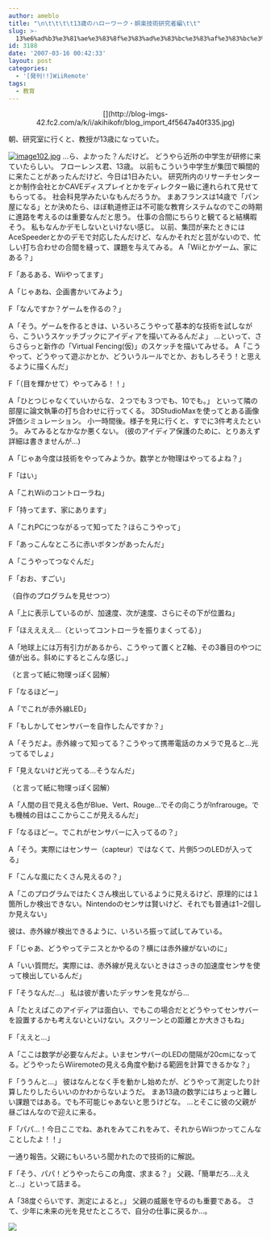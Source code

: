 ```yaml
---
author: ameblo
title: "\n\t\t\t\t13歳のハローワーク・娯楽技術研究者編\t\t"
slug: >-
  13%e6%ad%b3%e3%81%ae%e3%83%8f%e3%83%ad%e3%83%bc%e3%83%af%e3%83%bc%e3%82%af%e3%83%bb%e5%a8%af%e6%a5%bd%e6%8a%80%e8%a1%93%e7%a0%94%e7%a9%b6%e8%80%85%e7%b7%a8
id: 3188
date: '2007-03-16 00:42:33'
layout: post
categories:
  - '[発刊!!]WiiRemote'
tags:
  - 教育
---
```


<div align="center">[](http://blog-imgs-42.fc2.com/a/k/i/akihikofr/blog_import_4f5647a40f335.jpg)</div>

朝、研究室に行くと、教授が13歳になっていた。

[![image102.jpg](http://blog-imgs-42.fc2.com/a/k/i/akihikofr/blog_import_4f5647a3e2083.jpg)](http://blog-imgs-42.fc2.com/a/k/i/akihikofr/blog_import_4f5647a40f335.jpg) …ら、よかった？んだけど。 どうやら近所の中学生が研修に来ていたらしい。 フローレンス君、13歳。 以前もこういう中学生が集団で瞬間的に来たことがあったんだけど、今日は1日みたい。 研究所内のリサーチセンターとか制作会社とかCAVEディスプレイとかをディレクター級に連れられて見せてもらってる。 社会科見学みたいなもんだろうか。 まあフランスは14歳で「パン屋になる」とか決めたら、ほぼ軌道修正は不可能な教育システムなのでこの時期に進路を考えるのは重要なんだと思う。 仕事の合間にちらりと観てると結構暇そう。 私もなんかデモしないといけない感じ。 以前、集団が来たときにはAceSpeederとかのデモで対応したんだけど、なんかそれだと芸がないので、忙しい打ち合わせの合間を縫って、課題を与えてみる。 A「Wiiとかゲーム、家にある？」

F「あるある、Wiiやってます」

A「じゃあね、企画書かいてみよう」

F「なんですか？ゲームを作るの？」

A「そう。ゲームを作るときは、いろいろこうやって基本的な技術を試しながら、こういうスケッチブックにアイディアを描いてみるんだよ」 …といって、さらさらっと新作の「Virtual Fencing(仮)」のスケッチを描いてみせる。 A「こうやって、どうやって遊ぶかとか、どういうルールでとか、おもしろそう！と思えるように描くんだ」

F「（目を輝かせて）やってみる！！」

A「ひとつじゃなくていいからな、２つでも３つでも、10でも。」 といって隣の部屋に論文執筆の打ち合わせに行ってくる。 3DStudioMaxを使ってとある画像評価シミュレーション。 小一時間後。様子を見に行くと、すでに3件考えたという。 みてみるとなかなか悪くない。 (彼のアイディア保護のために、とりあえず詳細は書きませんが…)

A「じゃあ今度は技術をやってみようか。数学とか物理はやってるよね？」

F「はい」

A「これWiiのコントローラね」

F「持ってます、家にあります」

A「これPCにつながるって知ってた？ほらこうやって」

F「あっこんなところに赤いボタンがあったんだ」

A「こうやってつなぐんだ」

F「おお、すごい」

（自作のプログラムを見せつつ）

A「上に表示しているのが、加速度、次が速度、さらにその下が位置ね」

F「ほええええ…（といってコントローラを振りまくってる）」

A「地球上には万有引力があるから、こうやって置くとZ軸、その3番目のやつに値が出る。斜めにするとこんな感じ。」

（と言って紙に物理っぽく図解）

F「なるほどー」

A「でこれが赤外線LED」

F「もしかしてセンサバーを自作したんですか？」

A「そうだよ。赤外線って知ってる？こうやって携帯電話のカメラで見ると…光ってるでしょ」

F「見えないけど光ってる…そうなんだ」

（と言って紙に物理っぽく図解）

A「人間の目で見える色がBlue、Vert、Rouge…でその向こうがInfrarouge。でも機械の目はここからここが見えるんだ」

F「なるほどー。でこれがセンサバーに入ってるの？」

A「そう。実際にはセンサー（capteur）ではなくて、片側5つのLEDが入ってる」

F「こんな風にたくさん見えるの？」

A「このプログラムではたくさん検出しているように見えるけど、原理的には１箇所しか検出できない。Nintendoのセンサは賢いけど、それでも普通は1−2個しか見えない」

彼は、赤外線が検出できるように、いろいろ振って試してみている。

F「じゃあ、どうやってテニスとかやるの？横には赤外線がないのに」

A「いい質問だ。実際には、赤外線が見えないときはさっきの加速度センサを使って検出しているんだ」

F「そうなんだ…」 私は彼が書いたデッサンを見ながら…

A「たとえばこのアイディアは面白い、でもこの場合だとどうやってセンサバーを設置するかも考えないといけない。スクリーンとの距離とか大きさもね」

F「ええと…」

A「ここは数学が必要なんだよ。いまセンサバーのLEDの間隔が20cmになってる。どうやったらWiiremoteの見える角度や動ける範囲を計算できるかな？」

F「ううんと…」 彼はなんとなく手を動かし始めたが、どうやって測定したり計算したりしたらいいのかわからないようだ。 まあ13歳の数学にはちょっと難しい課題ではある。でも不可能じゃあないと思うけどな。 …とそこに彼の父親が昼ごはんなので迎えに来る。

F「パパ…！今日ここでね、あれをみてこれをみて、それからWiiつかってこんなことしたよ！！」

一通り報告。父親にもいろいろ聞かれたので技術的に解説。

F「そう、パパ！どうやったらこの角度、求まる？」 父親、「簡単だろ…ええと…」といって詰まる。

A「38度ぐらいです、測定によると。」 父親の威厳を守るのも重要である。 さて、少年に未来の光を見せたところで、自分の仕事に戻るか…。

[![](http://blog-imgs-42.fc2.com/a/k/i/akihikofr/blog_import_4f5647a446f50.jpg)](http://blog-imgs-42.fc2.com/a/k/i/akihikofr/blog_import_4f5647a4847c0.jpg)